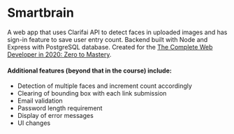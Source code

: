 # Smartbrain
A web app that uses Clarifai API to detect faces in uploaded images and has sign-in feature to save user entry count. Backend built with Node and Express with PostgreSQL database. Created for the [The Complete Web Developer in 2020: Zero to Mastery](https://www.udemy.com/course/the-complete-web-developer-zero-to-mastery/). 

#### Additional features (beyond that in the course) include:
- Detection of multiple faces and increment count accordingly
- Clearing of bounding box with each link submission
- Email validation 
- Password length requirement
- Display of error messages
- UI changes
